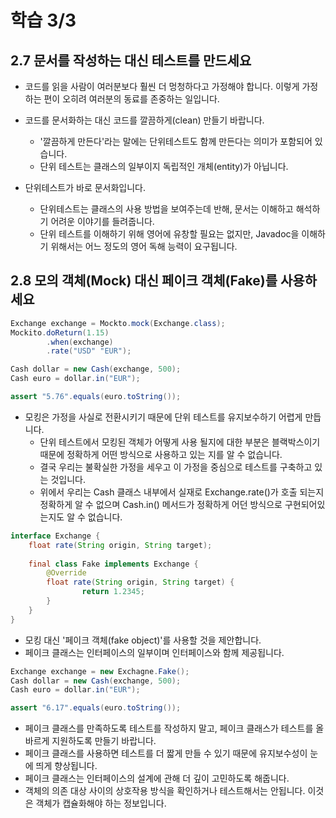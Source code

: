 # 학습 3/3

## 2.7 문서를 작성하는 대신 테스트를 만드세요

- 코드를 읽을 사람이 여러분보다 훨씬 더 멍청하다고 가정해야 합니다. 
이렇게 가정하는 편이 오히려 여러분의 동료를 존중하는 일입니다.
- 코드를 문서화하는 대신 코드를 깔끔하게(clean) 만들기 바랍니다.
    - '깔끔하게 만든다'라는 말에는 단위테스트도 함께 만든다는 의미가 포함되어 있습니다.
    - 단위 테스트는 클래스의 일부이지 독립적인 개체(entity)가 아닙니다.

- 단위테스트가 바로 문서화입니다.
    - 단위테스트는 클래스의 사용 방법을 보여주는데 반해, 문서는 이해하고 해석하기 어려운 이야기를 들려줍니다.
    - 단위 테스트를 이해하기 위해 영어에 유창할 필요는 없지만, Javadoc을 이해하기 위해서는 어느 정도의 영어 독해 능력이 요구됩니다.

## 2.8 모의 객체(Mock) 대신 페이크 객체(Fake)를 사용하세요

```java
Exchange exchange = Mockto.mock(Exchange.class);
Mockito.doReturn(1.15)
        .when(exchange)
        .rate("USD" "EUR");

Cash dollar = new Cash(exchange, 500);
Cash euro = dollar.in("EUR");

assert "5.76".equals(euro.toString());
```

- 모킹은 가정을 사실로 전환시키기 때문에 단위 테스트를 유지보수하기 어렵게 만듭니다.
    - 단위 테스트에서 모킹된 객체가 어떻게 사용 될지에 대한 부분은 블랙박스이기 때문에 정확하게 어떤 방식으로 사용하고 있는 지를 알 수 없습니다.
    - 결국 우리는 불확실한 가정을 세우고 이 가정을 중심으로 테스트를 구축하고 있는 것입니다.
    - 위에서 우리는 Cash 클래스 내부에서 실재로 Exchange.rate()가 호출 되는지 정확하게 알 수 없으며 Cash.in() 메서드가 정확하게 어던 방식으로 구현되어있는지도 알 수 없습니다.

```java
interface Exchange {
    float rate(String origin, String target);
    
    final class Fake implements Exchange {
        @Override
        float rate(String origin, String target) {
                return 1.2345;
        }
    }
}
```

- 모킹 대신 '페이크 객체(fake object)'를 사용할 것을 제안합니다.
- 페이크 클래스는 인터페이스의 일부이며 인터페이스와 함께 제공됩니다.

```java
Exchange exchange = new Exchagne.Fake();
Cash dollar = new Cash(exchange, 500);
Cash euro = dollar.in("EUR");

assert "6.17".equals(euro.toString());
```

- 페이크 클래스를 만족하도록 테스트를 작성하지 말고, 페이크 클래스가 테스트를 올바르게 지원하도록 만들기 바랍니다.
- 페이크 클래스를 사용하면 테스트를 더 짧게 만들 수 있기 때문에 유지보수성이 눈에 띄게 향상됩니다.
- 페이크 클래스는 인터페이스의 설계에 관해 더 깊이 고민하도록 해줍니다.
- 객체의 의존 대상 사이의 상호작용 방식을 확인하거나 테스트해서는 안됩니다. 이것은 객체가 캡슐화해야 하는 정보입니다.
